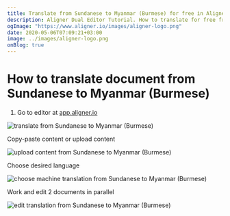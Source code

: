 ```yaml
---
title: Translate from Sundanese to Myanmar (Burmese) for free in Aligner Editor
description: Aligner Dual Editor Tutorial. How to translate for free from Sundanese to Myanmar (Burmese). Aligner is multilingual document management platform. 
ogImage: "https://www.aligner.io/images/aligner-logo.png"
date: 2020-05-06T07:09:21+03:00
image: ../images/aligner-logo.png
onBlog: true
---
```


# How to translate document from Sundanese to Myanmar (Burmese)

1. Go to editor at [app.aligner.io](https://app.aligner.io "Aligner App web page")

![translate from Sundanese to Myanmar (Burmese)](../aligner-blank-editor.png "translate from Sundanese to Myanmar (Burmese)")

Copy-paste content or upload content

![upload content from Sundanese to Myanmar (Burmese)](../aligner-uploaded-document.png "upload content from Sundanese to Myanmar (Burmese)")

Choose desired language

![choose machine translation from Sundanese to Myanmar (Burmese)](../aligner-language-dropdown.png "choose machine translation from Sundanese to Myanmar (Burmese)")

Work and edit 2 documents in parallel

![edit translation from Sundanese to Myanmar (Burmese)](../aligner-double-sitded-editor.png "edit translation from Sundanese to Myanmar (Burmese)")

